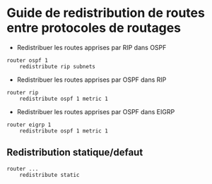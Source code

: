 # Guide de redistribution de routes entre protocoles de routages

* Redistribuer les routes apprises par RIP dans OSPF
```
router ospf 1
	redistribute rip subnets
```
* Redistribuer les routes apprises par OSPF dans RIP
```
router rip
	redistribute ospf 1 metric 1
```
* Redistribuer les routes apprises par OSPF dans EIGRP
```
router eigrp 1
	redistribute ospf 1 metric 1
```
## Redistribution statique/defaut
```
router ...
	redistribute static
```